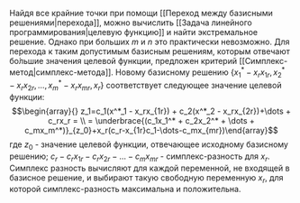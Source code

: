 Найдя все крайние точки при помощи [[Переход между базисными решениями|перехода]], можно вычислить [[Задача линейного программирования|целевую функцию]] и найти экстремальное решение. Однако при больших $m$ и $n$ это практически невозможно. Для перехода к таким допустимым базисным решениям, которым отвечают бо́льшие значения целевой функции, предложен критерий [[Симплекс-метод|симплекс-метода]]. Новому базисному решению $\left\{x^*_1-x_rx_{1r},x^*_2-x_rx_{2r},\dots, x^*_m-x_rx_{mr}, x_r\right\}$ соответствует следующее значение целевой функции:$$\begin{array}{} z_1=c_1(x^*_1 - x_rx_{1r}) + c_2(x^*_2 - x_rx_{2r})+\dots + c_rx_r = \\ = \underbrace{(c_1x_1^* + c_2x_2^* + \dots + c_mx_m^*)}_{z_0}+x_r(c_r-x_{1r}c_1-\dots-c_mx_{mr})\end{array}$$где $z_0$ - значение целевой функции, отвечающее исходному базисному решению;
$c_r-c_rx_{1r} - c_rx_{2r} - \dots - c_mx_{mr}$ - симплекс-разность для $x_r$.
Симплекс разность вычисляют для каждой переменной, не входящей в базисное решение, и выбирают такую свободную переменную $x_r$, для которой симплекс-разность максимальна и положительна.
